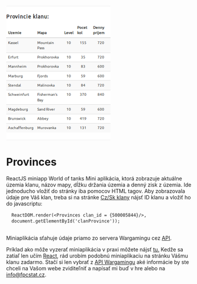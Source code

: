 ![Alt text](https://github.com/pipovec/Provinces/blob/master/Screenshot-2017-10-10%20Grafy.png)
 

# Provinces

ReactJS miniapp World of tanks
Mini aplikácia, ktorá zobrazuje aktuálne územia klanu, názov mapy, dĺžku držania územia a denný zisk z územia. Ide jednoducho vložiť do stránky iba pomocov HTML tagov. Aby zobrazovala údaje pre Váš klan, treba si na stránke [Cz/Sk klany](https://fpcstat.cz/cz-sk-klany/) nájsť ID klanu a vložiť ho do javascriptu: 

```
  ReactDOM.render(<Provinces clan_id = {500005844}/>,
  document.getElementById('clanProvince'));
  
```
Miniaplikácia sťahuje údaje priamo zo servera Wargamingu cez [API](https://developers.wargaming.net/reference/all/wot/globalmap/clanprovinces/?application_id=883ff6ceefb13177357ffea34d6fb06f&r_realm=eu). 

Príklad ako môže vyzerať miniaplikácia v praxi môžete nájsť [tu.](https://fpcstat.cz/rebricek-klany/history) Kedže sa zatiaľ len učím [React](https://reactjs.org/), rád urobím podobnú miniaplikaciu na stránku Vášmu klanu zadarmo. Stačí si len vybrať z [API Wargamingu](https://developers.wargaming.net/reference/all/wot/account/list/?application_id=883ff6ceefb13177357ffea34d6fb06f&r_realm=eu) aké informácie by ste chceli na Vašom webe zviditeľniť a napísať mi buď v hre alebo na info@fpcstat.cz. 
